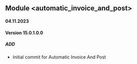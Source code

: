 ## Module <automatic_invoice_and_post>

#### 04.11.2023
#### Version 15.0.1.0.0
##### ADD
- Initial commit for Automatic Invoice And Post
